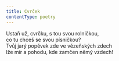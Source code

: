 ```yaml
---
title: Cvrček
contentType: poetry
---
```


<section>

Ustaň už, cvrčku, s tou svou rolničkou,  
co tu chceš se svou písničkou?  
Tvůj jarý popěvek zde ve vězeňských zdech  
lže mír a pohodu, kde zamčen němý vzdech!

</section>
